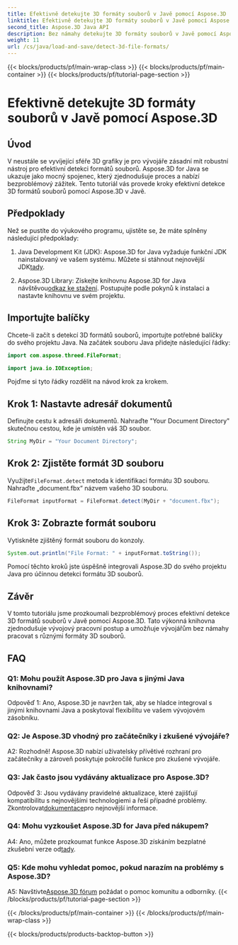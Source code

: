 ```yaml
---
title: Efektivně detekujte 3D formáty souborů v Javě pomocí Aspose.3D
linktitle: Efektivně detekujte 3D formáty souborů v Javě pomocí Aspose.3D
second_title: Aspose.3D Java API
description: Bez námahy detekujte 3D formáty souborů v Javě pomocí Aspose.3D. Zefektivněte svůj vývojový proces pomocí této výkonné knihovny.
weight: 11
url: /cs/java/load-and-save/detect-3d-file-formats/
---
```


{{< blocks/products/pf/main-wrap-class >}}
{{< blocks/products/pf/main-container >}}
{{< blocks/products/pf/tutorial-page-section >}}

# Efektivně detekujte 3D formáty souborů v Javě pomocí Aspose.3D

## Úvod

V neustále se vyvíjející sféře 3D grafiky je pro vývojáře zásadní mít robustní nástroj pro efektivní detekci formátů souborů. Aspose.3D for Java se ukazuje jako mocný spojenec, který zjednodušuje proces a nabízí bezproblémový zážitek. Tento tutoriál vás provede kroky efektivní detekce 3D formátů souborů pomocí Aspose.3D v Javě.

## Předpoklady

Než se pustíte do výukového programu, ujistěte se, že máte splněny následující předpoklady:

1. Java Development Kit (JDK): Aspose.3D for Java vyžaduje funkční JDK nainstalovaný ve vašem systému. Můžete si stáhnout nejnovější JDK[tady](https://www.oracle.com/java/technologies/javase-downloads.html).

2.  Aspose.3D Library: Získejte knihovnu Aspose.3D for Java návštěvou[odkaz ke stažení](https://releases.aspose.com/3d/java/). Postupujte podle pokynů k instalaci a nastavte knihovnu ve svém projektu.

## Importujte balíčky

Chcete-li začít s detekcí 3D formátů souborů, importujte potřebné balíčky do svého projektu Java. Na začátek souboru Java přidejte následující řádky:

```java
import com.aspose.threed.FileFormat;

import java.io.IOException;
```

Pojďme si tyto řádky rozdělit na návod krok za krokem.

## Krok 1: Nastavte adresář dokumentů

Definujte cestu k adresáři dokumentů. Nahraďte "Your Document Directory" skutečnou cestou, kde je umístěn váš 3D soubor.

```java
String MyDir = "Your Document Directory";
```

## Krok 2: Zjistěte formát 3D souboru

 Využijte`FileFormat.detect` metoda k identifikaci formátu 3D souboru. Nahraďte „document.fbx“ názvem vašeho 3D souboru.

```java
FileFormat inputFormat = FileFormat.detect(MyDir + "document.fbx");
```

## Krok 3: Zobrazte formát souboru

Vytiskněte zjištěný formát souboru do konzoly.

```java
System.out.println("File Format: " + inputFormat.toString());
```

Pomocí těchto kroků jste úspěšně integrovali Aspose.3D do svého projektu Java pro účinnou detekci formátu 3D souborů.

## Závěr

V tomto tutoriálu jsme prozkoumali bezproblémový proces efektivní detekce 3D formátů souborů v Javě pomocí Aspose.3D. Tato výkonná knihovna zjednodušuje vývojový pracovní postup a umožňuje vývojářům bez námahy pracovat s různými formáty 3D souborů.

## FAQ

### Q1: Mohu použít Aspose.3D pro Java s jinými Java knihovnami?

Odpověď 1: Ano, Aspose.3D je navržen tak, aby se hladce integroval s jinými knihovnami Java a poskytoval flexibilitu ve vašem vývojovém zásobníku.

### Q2: Je Aspose.3D vhodný pro začátečníky i zkušené vývojáře?

A2: Rozhodně! Aspose.3D nabízí uživatelsky přívětivé rozhraní pro začátečníky a zároveň poskytuje pokročilé funkce pro zkušené vývojáře.

### Q3: Jak často jsou vydávány aktualizace pro Aspose.3D?

 Odpověď 3: Jsou vydávány pravidelné aktualizace, které zajišťují kompatibilitu s nejnovějšími technologiemi a řeší případné problémy. Zkontrolovat[dokumentace](https://reference.aspose.com/3d/java/)pro nejnovější informace.

### Q4: Mohu vyzkoušet Aspose.3D for Java před nákupem?

 A4: Ano, můžete prozkoumat funkce Aspose.3D získáním bezplatné zkušební verze od[tady](https://releases.aspose.com/).

### Q5: Kde mohu vyhledat pomoc, pokud narazím na problémy s Aspose.3D?

 A5: Navštivte[Aspose.3D fórum](https://forum.aspose.com/c/3d/18) požádat o pomoc komunitu a odborníky.
{{< /blocks/products/pf/tutorial-page-section >}}

{{< /blocks/products/pf/main-container >}}
{{< /blocks/products/pf/main-wrap-class >}}

{{< blocks/products/products-backtop-button >}}
